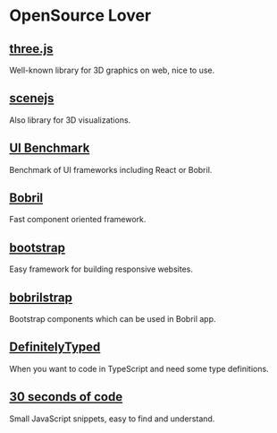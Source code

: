 # OpenSource Lover

## [three.js](https://github.com/mrdoob/three.js)
Well-known library for 3D graphics on web, nice to use. 

## [scenejs](https://github.com/xeolabs/scenejs)
Also library for 3D visualizations. 

## [UI Benchmark](https://github.com/localvoid/uibench)
Benchmark of UI frameworks including React or Bobril. 

## [Bobril](https://github.com/Bobris/Bobril)
Fast component oriented framework. 

## [bootstrap](https://github.com/twbs/bootstrap)
Easy framework for building responsive websites. 

## [bobrilstrap](https://github.com/keeema/bobrilstrap)
Bootstrap components which can be used in Bobril app. 

## [DefinitelyTyped](https://github.com/DefinitelyTyped/DefinitelyTyped)
When you want to code in TypeScript and need some type definitions. 

## [30 seconds of code](https://github.com/Chalarangelo/30-seconds-of-code)
Small JavaScript snippets, easy to find and understand. 
